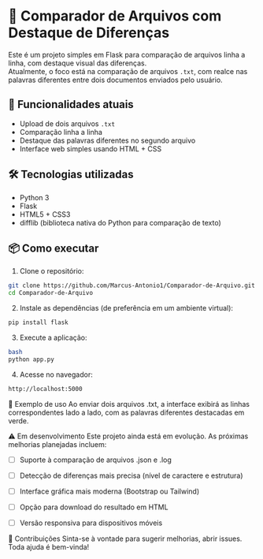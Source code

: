 # 📝 Comparador de Arquivos com Destaque de Diferenças

Este é um projeto simples em Flask para comparação de arquivos linha a linha, com destaque visual das diferenças.  
Atualmente, o foco está na comparação de arquivos `.txt`, com realce nas palavras diferentes entre dois documentos enviados pelo usuário.

## 🚀 Funcionalidades atuais

- Upload de dois arquivos `.txt`
- Comparação linha a linha
- Destaque das palavras diferentes no segundo arquivo
- Interface web simples usando HTML + CSS

## 🛠️ Tecnologias utilizadas

- Python 3
- Flask
- HTML5 + CSS3
- difflib (biblioteca nativa do Python para comparação de texto)

## 📦 Como executar

1. Clone o repositório:

```bash
git clone https://github.com/Marcus-Antonio1/Comparador-de-Arquivo.git
cd Comparador-de-Arquivo
```

2. Instale as dependências (de preferência em um ambiente virtual):
```bash
pip install flask
```

3. Execute a aplicação:
```bash
bash
python app.py
```

4. Acesse no navegador:
```bash
http://localhost:5000
```

📌 Exemplo de uso
Ao enviar dois arquivos .txt, a interface exibirá as linhas correspondentes lado a lado, com as palavras diferentes destacadas em verde.

⚠️ Em desenvolvimento
Este projeto ainda está em evolução. As próximas melhorias planejadas incluem:

- [ ] Suporte à comparação de arquivos .json e .log

- [ ] Detecção de diferenças mais precisa (nível de caractere e estrutura)

- [ ] Interface gráfica mais moderna (Bootstrap ou Tailwind)

- [ ] Opção para download do resultado em HTML

- [ ] Versão responsiva para dispositivos móveis

🤝 Contribuições
Sinta-se à vontade para sugerir melhorias, abrir issues. Toda ajuda é bem-vinda!
